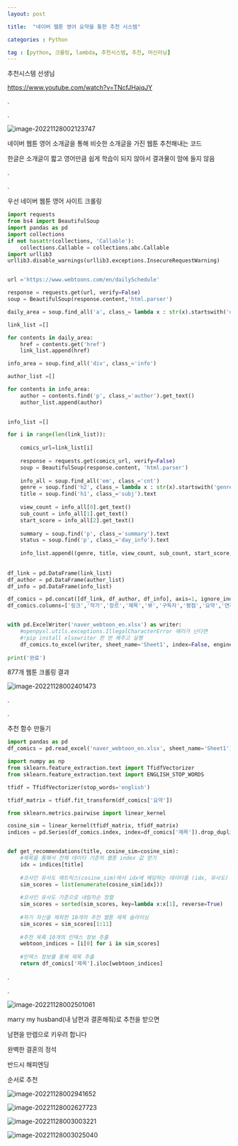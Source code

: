 ```yaml
---
layout: post

title:  "네이버 웹툰 영어 요약을 통한 추천 시스템"

categories : Python

tag : [python, 크롤링, lambda, 추천시스템, 추천, 머신러닝]
---
```






추천시스템 선생님

https://www.youtube.com/watch?v=TNcfJHajqJY

.

.

![image-20221128002123747](../../../../images/2022-11-28-webtoon_recommend/image-20221128002123747.png)

네이버 웹툰 영어 소개글을 통해 비슷한 소개글을 가진 웹툰 추천해내는 코드

한글은 소개글이 짧고 영어만큼 쉽게 학습이 되지 않아서 결과물이 맘에 들지 않음

.

.

우선 네이버 웹툰 영어 사이트 크롤링

```python
import requests
from bs4 import BeautifulSoup
import pandas as pd
import collections
if not hasattr(collections, 'Callable'):
    collections.Callable = collections.abc.Callable
import urllib3
urllib3.disable_warnings(urllib3.exceptions.InsecureRequestWarning)


url ='https://www.webtoons.com/en/dailySchedule'

response = requests.get(url, verify=False)
soup = BeautifulSoup(response.content,'html.parser')

daily_area = soup.find_all('a', class_= lambda x : str(x).startswith('daily_card_item'))

link_list =[]

for contents in daily_area:
    href = contents.get('href')
    link_list.append(href)

info_area = soup.find_all('div', class_='info')

author_list =[]

for contents in info_area:
    author = contents.find('p', class_='author').get_text()
    author_list.append(author)
    

info_list =[]

for i in range(len(link_list)):
    
    comics_url=link_list[i]
    
    response = requests.get(comics_url, verify=False)
    soup = BeautifulSoup(response.content, 'html.parser')
    
    info_all = soup.find_all('em', class_='cnt')
    genre = soup.find('h2', class_= lambda x : str(x).startswith('genre')).text
    title = soup.find('h1', class_='subj').text
    
    view_count = info_all[0].get_text()
    sub_count = info_all[1].get_text()
    start_score = info_all[2].get_text()
    
    summary = soup.find('p', class_='summary').text
    status = soup.find('p', class_='day_info').text
    
    info_list.append((genre, title, view_count, sub_count, start_score, summary, status))
    
    
df_link = pd.DataFrame(link_list)
df_author = pd.DataFrame(author_list)
df_info = pd.DataFrame(info_list)

df_comics = pd.concat([df_link, df_author, df_info], axis=1, ignore_index=True)
df_comics.columns=['링크','작가','장르','제목','뷰','구독자','평점','요약','연재']


with pd.ExcelWriter('naver_webtoon_en.xlsx') as writer:
    #openpyxl.utils.exceptions.IllegalCharacterError 에러가 난다면
    #!pip install xlsxwriter 한 번 해주고 실행
    df_comics.to_excel(writer, sheet_name='Sheet1', index=False, engine='xlsxwriter')
    
print('완료')
```



877개 웹툰 크롤링 결과

![image-20221128002401473](../../../../images/2022-11-28-webtoon_recommend/image-20221128002401473.png)

.

.

추천 함수 만들기

```python
import pandas as pd
df_comics = pd.read_excel('naver_webtoon_en.xlsx', sheet_name='Sheet1')

import numpy as np
from sklearn.feature_extraction.text import TfidfVectorizer
from sklearn.feature_extraction.text import ENGLISH_STOP_WORDS

tfidf = TfidfVectorizer(stop_words='english')

tfidf_matrix = tfidf.fit_transform(df_comics['요약'])

from sklearn.metrics.pairwise import linear_kernel

cosine_sim = linear_kernel(tfidf_matrix, tfidf_matrix)
indices = pd.Series(df_comics.index, index=df_comics['제목']).drop_duplicates()


def get_recommendations(title, cosine_sim=cosine_sim):
    #제목을 통해서 전체 데이터 기준의 웹툰 index 값 얻기
    idx = indices[title]
    
    #코사인 유사도 매트릭스(cosine_sim)에서 idx에 해당하는 데이터를 (idx, 유사도) 형태로 얻기
    sim_scores = list(enumerate(cosine_sim[idx]))
    
    #코사인 유사도 기준으로 내림차순 정렬
    sim_scores = sorted(sim_scores, key=lambda x:x[1], reverse=True)
    
    #자기 자신을 제외한 10개의 추천 웹툰 제목 슬라이싱
    sim_scores = sim_scores[1:11]
    
    #추천 목록 10개의 인덱스 정보 추출
    webtoon_indices = [i[0] for i in sim_scores]
    
    #인덱스 정보를 통해 제목 추출
    return df_comics['제목'].iloc[webtoon_indices]
```

.

.

![image-20221128002501061](../../../../images/2022-11-28-webtoon_recommend/image-20221128002501061.png)

marry my husband(내 남편과 결혼해줘)로 추천을 받으면

남편을 만렙으로 키우려 합니다

완벽한 결혼의 정석

반드시 해피엔딩

순서로 추천

![image-20221128002941652](../../../../images/2022-11-28-webtoon_recommend/image-20221128002941652.png)

![image-20221128002627723](../../../../images/2022-11-28-webtoon_recommend/image-20221128002627723.png)

![image-20221128003003221](../../../../images/2022-11-28-webtoon_recommend/image-20221128003003221.png)

![image-20221128003025040](../../../../images/2022-11-28-webtoon_recommend/image-20221128003025040.png)